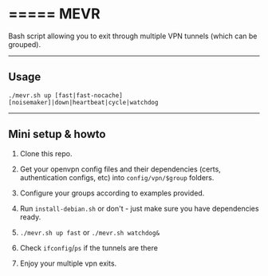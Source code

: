 =====
MEVR
=====

Bash script allowing you to exit through multiple VPN tunnels (which can be grouped).

------
Usage
------

```./mevr.sh up [fast|fast-nocache] [noisemaker]|down|heartbeat|cycle|watchdog```

----------------
Mini setup & howto
----------------

1. Clone this repo.

2. Get your openvpn config files and their dependencies (certs, authentication configs, etc) into `config/vpn/$group` folders.

3. Configure your groups according to examples provided.

4. Run `install-debian.sh` or don't - just make sure you have dependencies ready.

5. `./mevr.sh up fast` or `./mevr.sh watchdog&`

6. Check `ifconfig`/`ps` if the tunnels are there

7. Enjoy your multiple vpn exits.
